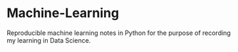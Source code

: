 # Machine-Learning
Reproducible machine learning notes in Python for the purpose of recording my learning in Data Science.

